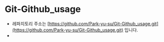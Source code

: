 # **Git-Github_usage**

- 레파지토리 주소는 [https://github.com/Park-yu-su/Git-Github_usage.git](https://github.com/Park-yu-su/Git-Github_usage.git) 입니다.
- 
